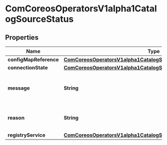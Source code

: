 
# ComCoreosOperatorsV1alpha1CatalogSourceStatus

## Properties
Name | Type | Description | Notes
------------ | ------------- | ------------- | -------------
**configMapReference** | [**ComCoreosOperatorsV1alpha1CatalogSourceStatusConfigMapReference**](ComCoreosOperatorsV1alpha1CatalogSourceStatusConfigMapReference.md) |  |  [optional]
**connectionState** | [**ComCoreosOperatorsV1alpha1CatalogSourceStatusConnectionState**](ComCoreosOperatorsV1alpha1CatalogSourceStatusConnectionState.md) |  |  [optional]
**message** | **String** | A human readable message indicating details about why the ClusterServiceVersion is in this condition. |  [optional]
**reason** | **String** | Reason is the reason the Subscription was transitioned to its current state. |  [optional]
**registryService** | [**ComCoreosOperatorsV1alpha1CatalogSourceStatusRegistryService**](ComCoreosOperatorsV1alpha1CatalogSourceStatusRegistryService.md) |  |  [optional]




